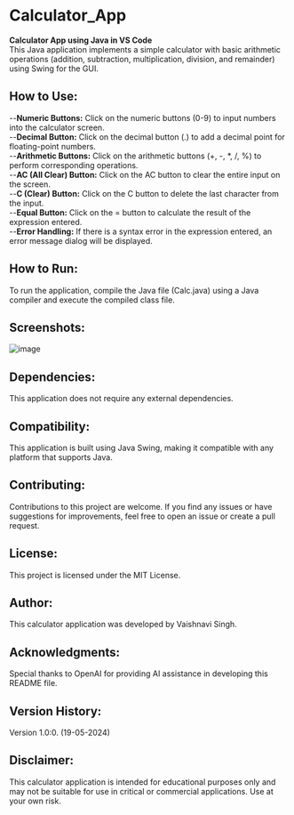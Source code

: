 # Calculator_App
**Calculator App using Java in VS Code**    
This Java application implements a simple calculator with basic arithmetic operations (addition, subtraction, multiplication, division, and remainder) using Swing for the GUI.

## How to Use:

--**Numeric Buttons:** Click on the numeric buttons (0-9) to input numbers into the calculator screen.   
--**Decimal Button:** Click on the decimal button (.) to add a decimal point for floating-point numbers.   
--**Arithmetic Buttons:** Click on the arithmetic buttons (+, -, *, /, %) to perform corresponding operations.   
--**AC (All Clear) Button:** Click on the AC button to clear the entire input on the screen.   
--**C (Clear) Button:** Click on the C button to delete the last character from the input.   
--**Equal Button:** Click on the = button to calculate the result of the expression entered.   
--**Error Handling:** If there is a syntax error in the expression entered, an error message dialog will be displayed.

## How to Run:
To run the application, compile the Java file (Calc.java) using a Java compiler and execute the compiled class file.

## Screenshots:
![image](https://github.com/vaish0726/Calculator_App/assets/76163051/610c8c13-2d23-4e29-a4ad-20490d65c026)


## Dependencies:
This application does not require any external dependencies.

## Compatibility:
This application is built using Java Swing, making it compatible with any platform that supports Java.

## Contributing:
Contributions to this project are welcome. If you find any issues or have suggestions for improvements, feel free to open an issue or create a pull request.

## License:
This project is licensed under the MIT License.

## Author:
This calculator application was developed by Vaishnavi Singh.

## Acknowledgments:
Special thanks to OpenAI for providing AI assistance in developing this README file.

## Version History:
Version 1.0:0. (19-05-2024)

## Disclaimer:
This calculator application is intended for educational purposes only and may not be suitable for use in critical or commercial applications. Use at your own risk.

